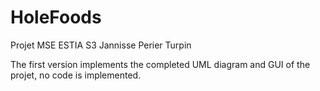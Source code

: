 # HoleFoods

Projet MSE ESTIA S3 Jannisse Perier Turpin

The first version implements the completed UML diagram and GUI of the projet, no code is implemented.
